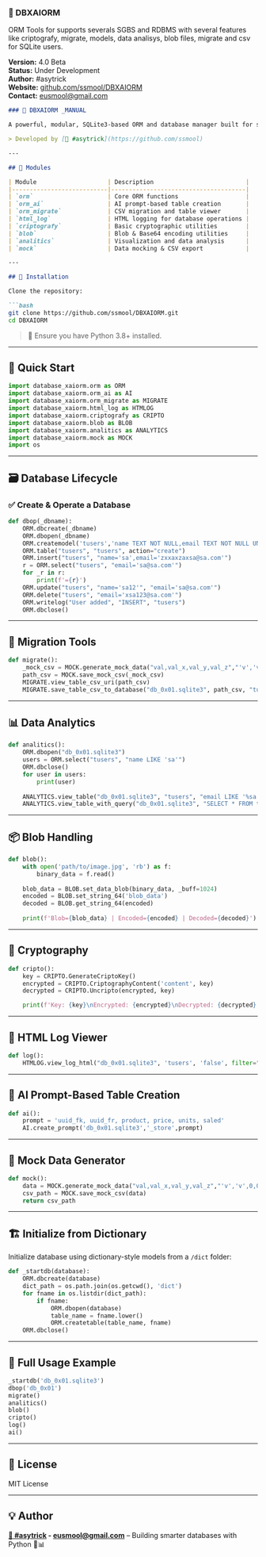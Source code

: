 ### 🧠 DBXAIORM
ORM Tools for supports severals SGBS and RDBMS with several features like criptografy, migrate, models, data analisys, blob files, migrate and csv for SQLite users.

**Version:** 4.0 Beta  
**Status:** Under Development  
**Author:** #asytrick  
**Website:** [github.com/ssmool/DBXAIORM](https://github.com/ssmool/DBXAIORM)  
**Contact:** eusmool@gmail.com  

````markdown
### 🧠 DBXAIORM _MANUAL

A powerful, modular, SQLite3-based ORM and database manager built for simplicity, extensibility, and AI integration.

> Developed by [🚀 #asytrick](https://github.com/ssmool)

---

## 📁 Modules

| Module                    | Description                          |
|---------------------------|--------------------------------------|
| `orm`                     | Core ORM functions                   |
| `orm_ai`                  | AI prompt-based table creation       |
| `orm_migrate`             | CSV migration and table viewer       |
| `html_log`                | HTML logging for database operations |
| `criptografy`             | Basic cryptographic utilities        |
| `blob`                    | Blob & Base64 encoding utilities     |
| `analitics`               | Visualization and data analysis      |
| `mock`                    | Data mocking & CSV export            |

---

## 🔧 Installation

Clone the repository:

```bash
git clone https://github.com/ssmool/DBXAIORM.git
cd DBXAIORM
````

> 📌 Ensure you have Python 3.8+ installed.

---

## 🚀 Quick Start

```python
import database_xaiorm.orm as ORM
import database_xaiorm.orm_ai as AI
import database_xaiorm.orm_migrate as MIGRATE
import database_xaiorm.html_log as HTMLOG
import database_xaiorm.criptografy as CRIPTO
import database_xaiorm.blob as BLOB
import database_xaiorm.analitics as ANALYTICS
import database_xaiorm.mock as MOCK
import os
```

---

## 🗃️ Database Lifecycle

### ✅ Create & Operate a Database

```python
def dbop(_dbname):
    ORM.dbcreate(_dbname)
    ORM.dbopen(_dbname)
    ORM.createmodel('tusers','name TEXT NOT NULL,email TEXT NOT NULL UNIQUE,created TIMESTAMP DEFAULT CURRENT_TIMESTAMP')
    ORM.table("tusers", "tusers", action="create")
    ORM.insert("tusers", "name='sa',email='zxxaxzaxsa@sa.com'")
    r = ORM.select("tusers", "email='sa@sa.com'")
    for _r in r:
        print(f'={r}')
    ORM.update("tusers", "name='sa12'", "email='sa@sa.com'")
    ORM.delete("tusers", "email='xsa123@sa.com'")
    ORM.writelog("User added", "INSERT", "tusers")
    ORM.dbclose()
```

---

## 🔄 Migration Tools

```python
def migrate():
    _mock_csv = MOCK.generate_mock_data("val,val_x,val_y,val_z","'v','v',0,0.0",100)
    path_csv = MOCK.save_mock_csv(_mock_csv)
    MIGRATE.view_table_csv_uri(path_csv)
    MIGRATE.save_table_csv_to_database("db_0x01.sqlite3", path_csv, "tusers")
```

---

## 📊 Data Analytics

```python
def analitics():
    ORM.dbopen("db_0x01.sqlite3")
    users = ORM.select("tusers", "name LIKE 'sa'")
    ORM.dbclose()
    for user in users:
        print(user)
    
    ANALYTICS.view_table("db_0x01.sqlite3", "tusers", "email LIKE '%sa.com%'", "email", "name", _type="bar")
    ANALYTICS.view_table_with_query("db_0x01.sqlite3", "SELECT * FROM tusers WHERE name LIKE '%sa%'", 'email', 'name')
```

---

## 📦 Blob Handling

```python
def blob():
    with open('path/to/image.jpg', 'rb') as f:
        binary_data = f.read()
    
    blob_data = BLOB.set_data_blob(binary_data, _buff=1024)
    encoded = BLOB.set_string_64('blob_data')
    decoded = BLOB.get_string_64(encoded)
    
    print(f'Blob={blob_data} | Encoded={encoded} | Decoded={decoded}')
```

---

## 🔐 Cryptography

```python
def cripto():
    key = CRIPTO.GenerateCriptoKey()
    encrypted = CRIPTO.CriptographyContent('content', key)
    decrypted = CRIPTO.Uncripto(encrypted, key)

    print(f'Key: {key}\nEncrypted: {encrypted}\nDecrypted: {decrypted}')
```

---

## 📄 HTML Log Viewer

```python
def log():
    HTMLOG.view_log_html("db_0x01.sqlite3", 'tusers', 'false', filter="email LIKE '%sa.com%'")
```

---

## 🤖 AI Prompt-Based Table Creation

```python
def ai():
    prompt = 'uuid_fk, uuid_fr, product, price, units, saled'
    AI.create_prompt('db_0x01.sqlite3','_store',prompt)
```

---

## 🧪 Mock Data Generator

```python
def mock():
    data = MOCK.generate_mock_data("val,val_x,val_y,val_z","'v','v',0,0.0",100)
    csv_path = MOCK.save_mock_csv(data)
    return csv_path
```

---

## 🏗️ Initialize from Dictionary

Initialize database using dictionary-style models from a `/dict` folder:

```python
def _startdb(database):
    ORM.dbcreate(database)
    dict_path = os.path.join(os.getcwd(), 'dict')
    for fname in os.listdir(dict_path):
        if fname:
            ORM.dbopen(database)
            table_name = fname.lower()
            ORM.createtable(table_name, fname)
    ORM.dbclose()
```

---

## 📌 Full Usage Example

```python
_startdb('db_0x01.sqlite3')
dbop('db_0x01')
migrate()
analitics()
blob()
cripto()
log()
ai()
```

---

## 📃 License

MIT License

---

## 💡 Author

**[🚀 #asytrick](https://github.com/ssmool) - eusmool@gmail.com** – Building smarter databases with Python 🧠📊

```



